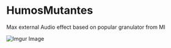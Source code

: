 # HumosMutantes
 Max external Audio effect based on popular granulator from MI
 
 ![Imgur Image](https://i.imgur.com/QarAUQ7.png)
